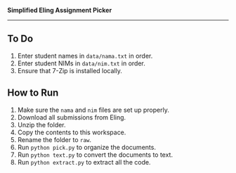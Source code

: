 **Simplified Eling Assignment Picker**

---

## To Do
1. Enter student names in `data/nama.txt` in order.
2. Enter student NIMs in `data/nim.txt` in order.
3. Ensure that 7-Zip is installed locally.

## How to Run
1. Make sure the `nama` and `nim` files are set up properly.
2. Download all submissions from Eling.
3. Unzip the folder.
4. Copy the contents to this workspace.
5. Rename the folder to `raw`.
6. Run `python pick.py` to organize the documents.
7. Run `python text.py` to convert the documents to text.
8. Run `python extract.py` to extract all the code.
